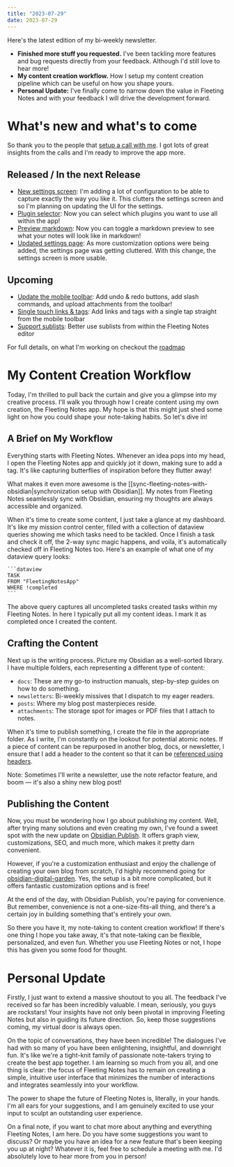 ```yaml
---
title: "2023-07-29"
date: 2023-07-29
---
```

Here's the latest edition of my bi-weekly newsletter.

- **Finished more stuff you requested.** I've been tackling more features and bug requests directly from your feedback. Although I'd still love to hear more!
- **My content creation workflow.** How I setup my content creation pipeline which can be useful on how you shape yours.
- **Personal Update:** I've finally come to narrow down the value in Fleeting Notes and with your feedback I will drive the development forward.

# What's new and what's to come
So thank you to the people that [setup a call with me](https://usemotion.com/meet/ithinkwong/meeting?d=30). I got lots of great insights from the calls and I'm ready to improve the app more. 

## Released / In the next Release
- [New settings screen](https://github.com/fleetingnotes/fleeting-notes-flutter/pull/724): I'm adding a lot of configuration to be able to capture exactly the way you like it. This clutters the settings screen and so I'm planning on updating the UI for the settings.
- [Plugin selector](https://github.com/fleetingnotes/fleeting-notes-flutter/pull/720): Now you can select which plugins you want to use all within the app!
- [Preview markdown](https://github.com/fleetingnotes/fleeting-notes-flutter/pull/737): Now you can toggle a markdown preview to see what your notes will look like in markdown!
- [Updated settings page](https://github.com/fleetingnotes/fleeting-notes-flutter/pull/724): As more customization options were being added, the settings page was getting cluttered. With this change, the settings screen is more usable. 

## Upcoming
- [Update the mobile toolbar](https://github.com/fleetingnotes/fleeting-notes-flutter/issues/677): Add undo & redo buttons, add slash commands, and upload attachments from the toolbar!
- [Single touch links & tags](https://github.com/fleetingnotes/fleeting-notes-flutter/issues/723): Add links and tags with a single tap straight from the mobile toolbar
- [Support sublists](https://github.com/fleetingnotes/fleeting-notes-flutter/issues/692): Better use sublists from within the Fleeting Notes editor

For full details, on what I'm working on checkout the [roadmap](https://github.com/orgs/fleetingnotes/projects/1)

# My Content Creation Workflow
Today, I'm thrilled to pull back the curtain and give you a glimpse into my creative process. I'll walk you through how I create content using my own creation, the Fleeting Notes app. My hope is that this might just shed some light on how you could shape your note-taking habits. So let's dive in!

## A Brief on My Workflow

Everything starts with Fleeting Notes. Whenever an idea pops into my head, I open the Fleeting Notes app and quickly jot it down, making sure to add a tag. It's like capturing butterflies of inspiration before they flutter away!

What makes it even more awesome is the [[sync-fleeting-notes-with-obsidian|synchronization setup with Obsidian]]. My notes from Fleeting Notes seamlessly sync with Obsidian, ensuring my thoughts are always accessible and organized.

When it's time to create some content, I just take a glance at my dashboard. It's like my mission control center, filled with a collection of dataview queries showing me which tasks need to be tackled. Once I finish a task and check it off, the 2-way sync magic happens, and voila, it's automatically checked off in Fleeting Notes too. Here's an example of what one of my dataview query looks:
````
```dataview
TASK
FROM "FleetingNotesApp"
WHERE !completed
```
````
The above query captures all uncompleted tasks created tasks within my Fleeting Notes. In here I typically put all my content ideas. I mark it as completed once I created the content. 

## Crafting the Content

Next up is the writing process. Picture my Obsidian as a well-sorted library. I have multiple folders, each representing a different type of content:

- `docs`: These are my go-to instruction manuals, step-by-step guides on how to do something.
- `newsletters`: Bi-weekly missives that I dispatch to my eager readers.
- `posts`: Where my blog post masterpieces reside.
- `attachments`: The storage spot for images or PDF files that I attach to notes.

When it's time to publish something, I create the file in the appropriate folder. As I write, I'm constantly on the lookout for potential atomic notes. If a piece of content can be repurposed in another blog, docs, or newsletter, I ensure that I add a header to the content so that it can be [referenced using headers](https://help.obsidian.md/Linking+notes+and+files/Internal+links#Link+to+a+heading+in+a+note). 

Note: Sometimes I'll write a newsletter, use the note refactor feature, and boom — it's also a shiny new blog post!

## Publishing the Content
Now, you must be wondering how I go about publishing my content. Well, after trying many solutions and even creating my own, I've found a sweet spot with the new update on [Obsidian Publish](https://obsidian.md/publish). It offers graph view, customizations, SEO, and much more, which makes it pretty darn convenient.

However, if you're a customization enthusiast and enjoy the challenge of creating your own blog from scratch, I'd highly recommend going for [obsidian-digital-garden](https://github.com/oleeskild/obsidian-digital-garden). Yes, the setup is a bit more complicated, but it offers fantastic customization options and is free!

At the end of the day, with Obsidian Publish, you're paying for convenience. But remember, convenience is not a one-size-fits-all thing, and there's a certain joy in building something that's entirely your own.

So there you have it, my note-taking to content creation workflow! If there's one thing I hope you take away, it's that note-taking can be flexible, personalized, and even fun. Whether you use Fleeting Notes or not, I hope this has given you some food for thought.

# Personal Update
Firstly, I just want to extend a massive shoutout to you all. The feedback I've received so far has been incredibly valuable. I mean, seriously, you guys are rockstars! Your insights have not only been pivotal in improving Fleeting Notes but also in guiding its future direction. So, keep those suggestions coming, my virtual door is always open.

On the topic of conversations, they have been incredible! The dialogues I've had with so many of you have been enlightening, insightful, and downright fun. It's like we're a tight-knit family of passionate note-takers trying to create the best app together. I am learning so much from you all, and one thing is clear: the focus of Fleeting Notes has to remain on creating a simple, intuitive user interface that minimizes the number of interactions and integrates seamlessly into your workflow.

The power to shape the future of Fleeting Notes is, literally, in your hands. I'm all ears for your suggestions, and I am genuinely excited to use your input to sculpt an outstanding user experience.

On a final note, if you want to chat more about anything and everything Fleeting Notes, I am here. Do you have some suggestions you want to discuss? Or maybe you have an idea for a new feature that's been keeping you up at night? Whatever it is, feel free to schedule a meeting with me. I'd absolutely love to hear more from you in person!